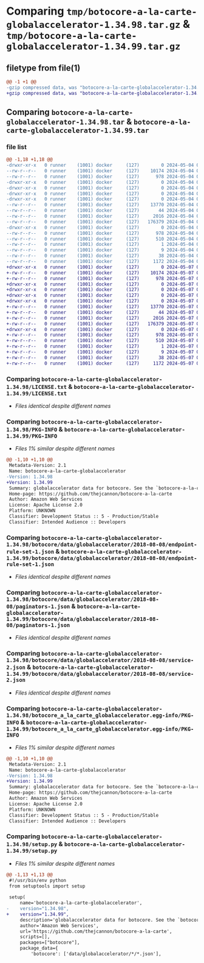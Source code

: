 # Comparing `tmp/botocore-a-la-carte-globalaccelerator-1.34.98.tar.gz` & `tmp/botocore-a-la-carte-globalaccelerator-1.34.99.tar.gz`

## filetype from file(1)

```diff
@@ -1 +1 @@
-gzip compressed data, was "botocore-a-la-carte-globalaccelerator-1.34.98.tar", last modified: Sat May  4 01:01:25 2024, max compression
+gzip compressed data, was "botocore-a-la-carte-globalaccelerator-1.34.99.tar", last modified: Tue May  7 01:02:27 2024, max compression
```

## Comparing `botocore-a-la-carte-globalaccelerator-1.34.98.tar` & `botocore-a-la-carte-globalaccelerator-1.34.99.tar`

### file list

```diff
@@ -1,18 +1,18 @@
-drwxr-xr-x   0 runner    (1001) docker     (127)        0 2024-05-04 01:01:25.014124 botocore-a-la-carte-globalaccelerator-1.34.98/
--rw-r--r--   0 runner    (1001) docker     (127)    10174 2024-05-04 01:01:24.000000 botocore-a-la-carte-globalaccelerator-1.34.98/LICENSE.txt
--rw-r--r--   0 runner    (1001) docker     (127)      978 2024-05-04 01:01:25.014124 botocore-a-la-carte-globalaccelerator-1.34.98/PKG-INFO
-drwxr-xr-x   0 runner    (1001) docker     (127)        0 2024-05-04 01:01:25.014124 botocore-a-la-carte-globalaccelerator-1.34.98/botocore/
-drwxr-xr-x   0 runner    (1001) docker     (127)        0 2024-05-04 01:01:25.014124 botocore-a-la-carte-globalaccelerator-1.34.98/botocore/data/
-drwxr-xr-x   0 runner    (1001) docker     (127)        0 2024-05-04 01:01:25.014124 botocore-a-la-carte-globalaccelerator-1.34.98/botocore/data/globalaccelerator/
-drwxr-xr-x   0 runner    (1001) docker     (127)        0 2024-05-04 01:01:25.014124 botocore-a-la-carte-globalaccelerator-1.34.98/botocore/data/globalaccelerator/2018-08-08/
--rw-r--r--   0 runner    (1001) docker     (127)    13770 2024-05-04 01:01:11.000000 botocore-a-la-carte-globalaccelerator-1.34.98/botocore/data/globalaccelerator/2018-08-08/endpoint-rule-set-1.json
--rw-r--r--   0 runner    (1001) docker     (127)       44 2024-05-04 01:01:11.000000 botocore-a-la-carte-globalaccelerator-1.34.98/botocore/data/globalaccelerator/2018-08-08/examples-1.json
--rw-r--r--   0 runner    (1001) docker     (127)     2016 2024-05-04 01:01:11.000000 botocore-a-la-carte-globalaccelerator-1.34.98/botocore/data/globalaccelerator/2018-08-08/paginators-1.json
--rw-r--r--   0 runner    (1001) docker     (127)   176379 2024-05-04 01:01:11.000000 botocore-a-la-carte-globalaccelerator-1.34.98/botocore/data/globalaccelerator/2018-08-08/service-2.json
-drwxr-xr-x   0 runner    (1001) docker     (127)        0 2024-05-04 01:01:25.014124 botocore-a-la-carte-globalaccelerator-1.34.98/botocore_a_la_carte_globalaccelerator.egg-info/
--rw-r--r--   0 runner    (1001) docker     (127)      978 2024-05-04 01:01:24.000000 botocore-a-la-carte-globalaccelerator-1.34.98/botocore_a_la_carte_globalaccelerator.egg-info/PKG-INFO
--rw-r--r--   0 runner    (1001) docker     (127)      510 2024-05-04 01:01:24.000000 botocore-a-la-carte-globalaccelerator-1.34.98/botocore_a_la_carte_globalaccelerator.egg-info/SOURCES.txt
--rw-r--r--   0 runner    (1001) docker     (127)        1 2024-05-04 01:01:24.000000 botocore-a-la-carte-globalaccelerator-1.34.98/botocore_a_la_carte_globalaccelerator.egg-info/dependency_links.txt
--rw-r--r--   0 runner    (1001) docker     (127)        9 2024-05-04 01:01:24.000000 botocore-a-la-carte-globalaccelerator-1.34.98/botocore_a_la_carte_globalaccelerator.egg-info/top_level.txt
--rw-r--r--   0 runner    (1001) docker     (127)       38 2024-05-04 01:01:25.014124 botocore-a-la-carte-globalaccelerator-1.34.98/setup.cfg
--rw-r--r--   0 runner    (1001) docker     (127)     1172 2024-05-04 01:01:24.000000 botocore-a-la-carte-globalaccelerator-1.34.98/setup.py
+drwxr-xr-x   0 runner    (1001) docker     (127)        0 2024-05-07 01:02:27.028098 botocore-a-la-carte-globalaccelerator-1.34.99/
+-rw-r--r--   0 runner    (1001) docker     (127)    10174 2024-05-07 01:02:26.000000 botocore-a-la-carte-globalaccelerator-1.34.99/LICENSE.txt
+-rw-r--r--   0 runner    (1001) docker     (127)      978 2024-05-07 01:02:27.028098 botocore-a-la-carte-globalaccelerator-1.34.99/PKG-INFO
+drwxr-xr-x   0 runner    (1001) docker     (127)        0 2024-05-07 01:02:27.028098 botocore-a-la-carte-globalaccelerator-1.34.99/botocore/
+drwxr-xr-x   0 runner    (1001) docker     (127)        0 2024-05-07 01:02:27.028098 botocore-a-la-carte-globalaccelerator-1.34.99/botocore/data/
+drwxr-xr-x   0 runner    (1001) docker     (127)        0 2024-05-07 01:02:27.028098 botocore-a-la-carte-globalaccelerator-1.34.99/botocore/data/globalaccelerator/
+drwxr-xr-x   0 runner    (1001) docker     (127)        0 2024-05-07 01:02:27.028098 botocore-a-la-carte-globalaccelerator-1.34.99/botocore/data/globalaccelerator/2018-08-08/
+-rw-r--r--   0 runner    (1001) docker     (127)    13770 2024-05-07 01:02:10.000000 botocore-a-la-carte-globalaccelerator-1.34.99/botocore/data/globalaccelerator/2018-08-08/endpoint-rule-set-1.json
+-rw-r--r--   0 runner    (1001) docker     (127)       44 2024-05-07 01:02:10.000000 botocore-a-la-carte-globalaccelerator-1.34.99/botocore/data/globalaccelerator/2018-08-08/examples-1.json
+-rw-r--r--   0 runner    (1001) docker     (127)     2016 2024-05-07 01:02:10.000000 botocore-a-la-carte-globalaccelerator-1.34.99/botocore/data/globalaccelerator/2018-08-08/paginators-1.json
+-rw-r--r--   0 runner    (1001) docker     (127)   176379 2024-05-07 01:02:10.000000 botocore-a-la-carte-globalaccelerator-1.34.99/botocore/data/globalaccelerator/2018-08-08/service-2.json
+drwxr-xr-x   0 runner    (1001) docker     (127)        0 2024-05-07 01:02:27.028098 botocore-a-la-carte-globalaccelerator-1.34.99/botocore_a_la_carte_globalaccelerator.egg-info/
+-rw-r--r--   0 runner    (1001) docker     (127)      978 2024-05-07 01:02:26.000000 botocore-a-la-carte-globalaccelerator-1.34.99/botocore_a_la_carte_globalaccelerator.egg-info/PKG-INFO
+-rw-r--r--   0 runner    (1001) docker     (127)      510 2024-05-07 01:02:26.000000 botocore-a-la-carte-globalaccelerator-1.34.99/botocore_a_la_carte_globalaccelerator.egg-info/SOURCES.txt
+-rw-r--r--   0 runner    (1001) docker     (127)        1 2024-05-07 01:02:26.000000 botocore-a-la-carte-globalaccelerator-1.34.99/botocore_a_la_carte_globalaccelerator.egg-info/dependency_links.txt
+-rw-r--r--   0 runner    (1001) docker     (127)        9 2024-05-07 01:02:26.000000 botocore-a-la-carte-globalaccelerator-1.34.99/botocore_a_la_carte_globalaccelerator.egg-info/top_level.txt
+-rw-r--r--   0 runner    (1001) docker     (127)       38 2024-05-07 01:02:27.028098 botocore-a-la-carte-globalaccelerator-1.34.99/setup.cfg
+-rw-r--r--   0 runner    (1001) docker     (127)     1172 2024-05-07 01:02:26.000000 botocore-a-la-carte-globalaccelerator-1.34.99/setup.py
```

### Comparing `botocore-a-la-carte-globalaccelerator-1.34.98/LICENSE.txt` & `botocore-a-la-carte-globalaccelerator-1.34.99/LICENSE.txt`

 * *Files identical despite different names*

### Comparing `botocore-a-la-carte-globalaccelerator-1.34.98/PKG-INFO` & `botocore-a-la-carte-globalaccelerator-1.34.99/PKG-INFO`

 * *Files 1% similar despite different names*

```diff
@@ -1,10 +1,10 @@
 Metadata-Version: 2.1
 Name: botocore-a-la-carte-globalaccelerator
-Version: 1.34.98
+Version: 1.34.99
 Summary: globalaccelerator data for botocore. See the `botocore-a-la-carte` package for more info.
 Home-page: https://github.com/thejcannon/botocore-a-la-carte
 Author: Amazon Web Services
 License: Apache License 2.0
 Platform: UNKNOWN
 Classifier: Development Status :: 5 - Production/Stable
 Classifier: Intended Audience :: Developers
```

### Comparing `botocore-a-la-carte-globalaccelerator-1.34.98/botocore/data/globalaccelerator/2018-08-08/endpoint-rule-set-1.json` & `botocore-a-la-carte-globalaccelerator-1.34.99/botocore/data/globalaccelerator/2018-08-08/endpoint-rule-set-1.json`

 * *Files identical despite different names*

### Comparing `botocore-a-la-carte-globalaccelerator-1.34.98/botocore/data/globalaccelerator/2018-08-08/paginators-1.json` & `botocore-a-la-carte-globalaccelerator-1.34.99/botocore/data/globalaccelerator/2018-08-08/paginators-1.json`

 * *Files identical despite different names*

### Comparing `botocore-a-la-carte-globalaccelerator-1.34.98/botocore/data/globalaccelerator/2018-08-08/service-2.json` & `botocore-a-la-carte-globalaccelerator-1.34.99/botocore/data/globalaccelerator/2018-08-08/service-2.json`

 * *Files identical despite different names*

### Comparing `botocore-a-la-carte-globalaccelerator-1.34.98/botocore_a_la_carte_globalaccelerator.egg-info/PKG-INFO` & `botocore-a-la-carte-globalaccelerator-1.34.99/botocore_a_la_carte_globalaccelerator.egg-info/PKG-INFO`

 * *Files 1% similar despite different names*

```diff
@@ -1,10 +1,10 @@
 Metadata-Version: 2.1
 Name: botocore-a-la-carte-globalaccelerator
-Version: 1.34.98
+Version: 1.34.99
 Summary: globalaccelerator data for botocore. See the `botocore-a-la-carte` package for more info.
 Home-page: https://github.com/thejcannon/botocore-a-la-carte
 Author: Amazon Web Services
 License: Apache License 2.0
 Platform: UNKNOWN
 Classifier: Development Status :: 5 - Production/Stable
 Classifier: Intended Audience :: Developers
```

### Comparing `botocore-a-la-carte-globalaccelerator-1.34.98/setup.py` & `botocore-a-la-carte-globalaccelerator-1.34.99/setup.py`

 * *Files 1% similar despite different names*

```diff
@@ -1,13 +1,13 @@
 #!/usr/bin/env python
 from setuptools import setup
 
 setup(
     name='botocore-a-la-carte-globalaccelerator',
-    version="1.34.98",
+    version="1.34.99",
     description='globalaccelerator data for botocore. See the `botocore-a-la-carte` package for more info.',
     author='Amazon Web Services',
     url='https://github.com/thejcannon/botocore-a-la-carte',
     scripts=[],
     packages=["botocore"],
     package_data={
         'botocore': ['data/globalaccelerator/*/*.json'],
```

